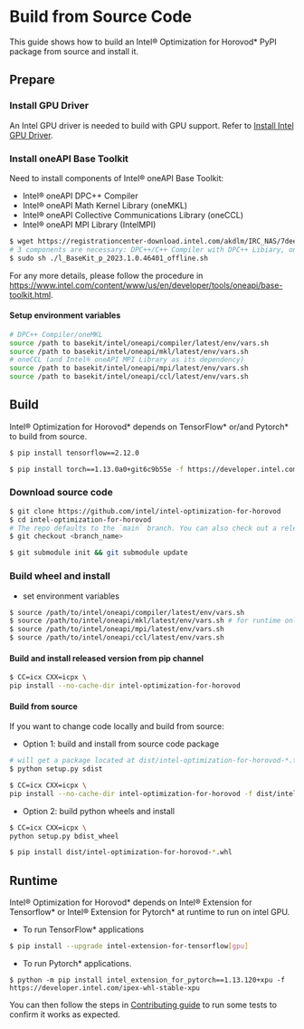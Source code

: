 # Build from Source Code

This guide shows how to build an Intel® Optimization for Horovod* PyPI package from source and install it.



## Prepare

### Install GPU Driver
An Intel GPU driver is needed to build with GPU support. Refer to [Install Intel GPU Driver](../README.md#install-gpu-drivers).



### Install oneAPI Base Toolkit

Need to install components of Intel® oneAPI Base Toolkit:
- Intel® oneAPI DPC++ Compiler
- Intel® oneAPI Math Kernel Library (oneMKL)
- Intel® oneAPI Collective Communications Library (oneCCL)
- Intel® oneAPI MPI Library (IntelMPI)

```bash
$ wget https://registrationcenter-download.intel.com/akdlm/IRC_NAS/7deeaac4-f605-4bcf-a81b-ea7531577c61/l_BaseKit_p_2023.1.0.46401_offline.sh
# 3 components are necessary: DPC++/C++ Compiler with DPC++ Libiary, oneMKL and oneCCL(IntelMPI will be installed automatically as oneCCL's dependency).
$ sudo sh ./l_BaseKit_p_2023.1.0.46401_offline.sh
```

For any more details, please follow the procedure in https://www.intel.com/content/www/us/en/developer/tools/oneapi/base-toolkit.html.
#### Setup environment variables
```bash
# DPC++ Compiler/oneMKL
source /path to basekit/intel/oneapi/compiler/latest/env/vars.sh
source /path to basekit/intel/oneapi/mkl/latest/env/vars.sh
# oneCCL (and Intel® oneAPI MPI Library as its dependency)
source /path to basekit/intel/oneapi/mpi/latest/env/vars.sh
source /path to basekit/intel/oneapi/ccl/latest/env/vars.sh
```




## Build

Intel® Optimization for Horovod* depends on TensorFlow* or/and Pytorch* to build from source.

```bash
$ pip install tensorflow==2.12.0

$ pip install torch==1.13.0a0+git6c9b55e -f https://developer.intel.com/ipex-whl-stable-xpu
```



### Download source code

```bash
$ git clone https://github.com/intel/intel-optimization-for-horovod
$ cd intel-optimization-for-horovod
# The repo defaults to the `main` branch. You can also check out a release branch:
$ git checkout <branch_name>

$ git submodule init && git submodule update
```



### Build wheel and install

- set environment variables

```bash
$ source /path/to/intel/oneapi/compiler/latest/env/vars.sh
$ source /path/to/intel/oneapi/mkl/latest/env/vars.sh # for runtime only
$ source /path/to/intel/oneapi/mpi/latest/env/vars.sh
$ source /path/to/intel/oneapi/ccl/latest/env/vars.sh
```



#### Build and install released version from pip channel

```bash
$ CC=icx CXX=icpx \
pip install --no-cache-dir intel-optimization-for-horovod
```

#### Build from source

If you want to change code locally and build from source:

- Option 1: build and install from source code package

```bash
# will get a package located at dist/intel-optimization-for-horovod-*.tar.gz
$ python setup.py sdist

$ CC=icx CXX=icpx \
pip install --no-cache-dir intel-optimization-for-horovod -f dist/intel-optimization-for-horovod-*.tar.gz
```

- Option 2: build python wheels and install

```bash
$ CC=icx CXX=icpx \
python setup.py bdist_wheel

$ pip install dist/intel-optimization-for-horovod-*.whl
```


## Runtime

Intel® Optimization for Horovod* depends on Intel® Extension for Tensorflow* or Intel® Extension for Pytorch* at runtime to run on intel GPU.



- To run TensorFlow* applications

```bash
$ pip install --upgrade intel-extension-for-tensorflow[gpu]
```



- To run Pytorch* applications.
```
$ python -m pip install intel_extension_for_pytorch==1.13.120+xpu -f https://developer.intel.com/ipex-whl-stable-xpu
```

You can then follow the steps in [Contributing guide](../CONTRIBUTING.md) to run some tests to confirm it works as expected.

